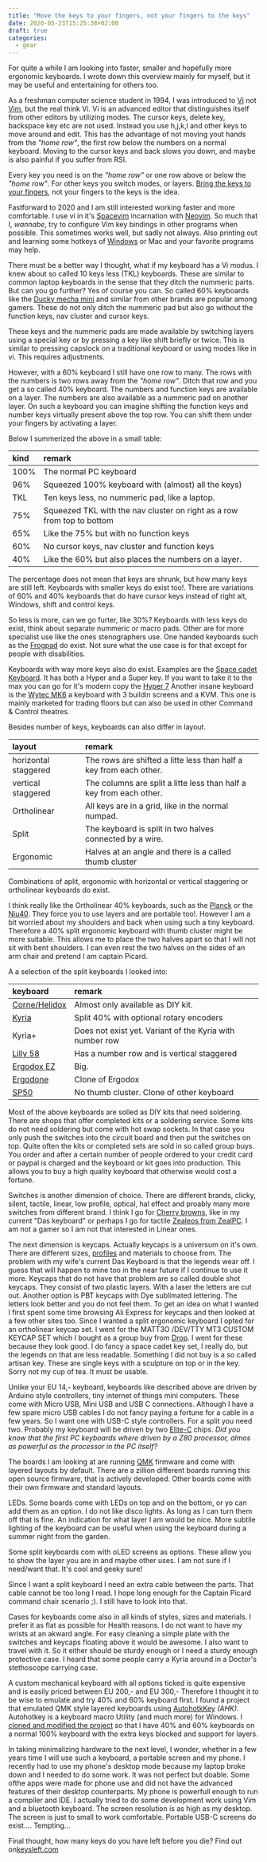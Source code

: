 ```yaml
---
title: "Move the keys to your fingers, not your fingers to the keys"
date: 2020-05-23T15:25:38+02:00
draft: true
categories:
  - gear
---
```


For quite a while I am looking into faster, smaller and hopefully more ergonomic keyboards.
I wrote down this overview mainly for myself, but it may be useful and entertaining for others too.
 <!--more-->

 As a freshman computer science student in 1994, I was introduced to [Vi](https://en.wikipedia.org/wiki/Vi) not [Vim](https://vim.org), but the real think Vi. Vi is an advanced editor that distinguishes itself from other editors by utilizing modes. The cursor keys, delete key, backspace key etc are not used. Instead you use h,j,k,l and other keys to move around and edit. This has the advantage of not moving yout hands from the _"home row"_, the first row below the numbers on a normal keyboard. Moving to the cursor keys and back slows you down, and maybe is also painful if you suffer from RSI.
 
  Every key you need is on the _"home row"_ or one row above or below the _"home row"_. For other keys you switch modes, or layers. [Bring the keys to your fingers](https://www.youtube.com/watch?v=AKGXZ1ReU54), not your fingers to the keys is the idea.

  Fastforward to 2020 and I am still interested working faster and more comfortable. I use vi in it's [Spacevim](https://spacevim.org/) incarnation with [Neovim](https://neovim.io/). So much that I, _wannabe_, try to configure Vim key bindings in other programs when possible. This sometimes works well, but sadly not always. Also printing out and learning some hotkeys of [Windows](https://www.hanselman.com/blog/CollectingWindows10AnniversaryEditionKeyboardShortcuts.aspx) or Mac and your favorite programs may help.

  There must be a better way I thought, what if my keyboard has a Vi modus. I knew about so called 10 keys less (TKL) keyboards. These are similar to common laptop keyboards in the sense that they ditch the nummeric parts. But can you go further? Yes of course you can. 
  So called 60% keyboards like the [Ducky mecha mini](https://www.duckychannel.com.tw/en/Ducky-Mecha-Mini) and similar from other brands are popular among gamers. These do not only ditch the nummeric pad but also go without the function keys,  nav cluster and cursor keys. 
  
  These keys and the nummeric pads are made available by switching layers using a special key or by pressing a key like shift briefly or twice. This is similar to pressing capslock on a traditional keyboard or using modes like in vi. This requires adjustments.

  However, with a 60% keyboard I still have one row to many. The rows with the numbers is two rows away from the _"home row"_. Ditch that row and you get a so called 40% keyboard. The numbers and function keys are available on a layer. The numbers are also available as a nummeric pad on another layer. On such a keyboard you can imagine shifting the function keys and number keys virtually present above the top row. You can shift them under your fingers by activating a layer.

  Below I summerized the above in a small table:

  | kind | remark                                                                 |
  | :--- | :--------------------------------------------------------------------- |
  | 100% | The normal PC keyboard                                                 |
  | 96%  | Squeezed 100% keyboard with (almost) all the keys)                     |
  | TKL  | Ten keys less, no nummeric pad, like a laptop.                         |
  | 75%  | Squeezed TKL with the nav cluster on right as a row from top to bottom |
  | 65%  | Like the 75% but with no function keys                                 |
  | 60%  | No cursor keys, nav cluster and function keys                          |
  | 40%  | Like the 60% but also places the numbers on a layer.                   |
  
  The percentage does not mean that keys are shrunk, but how many keys are still left. Keyboards with smaller keys do exist too!.  There are variations of 60% and 40% keyboards that do have cursor keys instead of right alt, Windows, shift and control keys.

  So less is more, can we go furter, like 30%? Keyboards with less keys do exist, think about separate nummeric or macro pads. Other are for more specialist use like the ones stenographers use. One handed keyboards such as the [Frogpad](https://en.wikipedia.org/wiki/FrogPad) do exist. Not sure what the use case is for that except for people with disabilities.
  
   Keyboards with way more keys also do exist. Examples are the [Space cadet Keyboard](https://en.wikipedia.org/wiki/Space-cadet_keyboard). It has both a Hyper and a Super key. If you want to take it to the max you can go for it's modern copy the [Hyper 7](http://xahlee.info/kbd/hyper_7_keyboard.html) Another insane keyboard is the [Wytec MK6](https://www.youtube.com/watch?v=1FHkQpYBygE) a keyboard with 3 buildin screens and a KVM. This one is mainly marketed for trading floors but can also be used in other Command & Control theatres.

  Besides number of keys, keyboards can also  differ in layout.

  | layout               | remark                                                               |
  | :------------------- | :------------------------------------------------------------------- |
  | horizontal staggered | The rows are shifted a litte less than half a key from each other.   |
  | vertical staggered   | The columns are split  a litte less than half a key from each other. |
  | Ortholinear          | All keys are in a grid, like in the normal numpad.                   |
  | Split                | The keyboard is split in two halves connected by a wire.             |
  | Ergonomic            | Halves at an angle and there is a called thumb cluster               |

  Combinations of aplit, ergonomic with horizontal or vertical staggering or ortholinear keyboards do exist.

  I think really like the Ortholinear 40% keyboards, such as the [Planck](https://ergodox-ez.com/pages/planck) or the [Niu40](https://kbdfans.com/products/fully-assembled-niu40-mechanical-keyboard). They force you to use layers and are portable too!. However I am a bit worried about my shoulders and back when using such a tiny keyboard. Therefore a 40% split ergonomic keyboard with thumb cluster might be more suitable. This allows me to place the two halves apart so that I will not sit with bent shoulders. I can even rest the two halves on the sides of an arm chair and pretend I am captain Picard. 

A a selection of the split keyboards I looked into:

  |keyboard| remark|
  |:---|:---|
  |[Corne/Helidox](https://keyhive.xyz/shop/hotswap-corne-helidox)|Almost only available as DIY kit.|
  |[Kyria](https://blog.splitkb.com/blog/introducing-the-kyria)|Split 40% with optional rotary encoders|
  |Kyria+| Does not exist yet. Variant of the Kyria with number row|
  |[Lilly 58](https://keyhive.xyz/shop/lily58) | Has a number row and is vertical staggered| 
  |[Ergodox EZ](https://ergodox-ez.com/)|Big.|
  |[Ergodone](https://kprepublic.com/collections/ergodone-1)|Clone of Ergodox|
  |[SP50](https://www.aliexpress.com/item/32908755235.html)| No thumb cluster. Clone of other keyboard|   

Most of the above keyboards are solled as DIY kits that need soldering. There are shops that offer completed kits or a soldering service. Some kits do not need soldering but come with hot swap sockets. In that case you only push the switches into the circuit board and then put the switches on top. Quite often the kits or completed sets are sold in so called group buys. You order and after a certain number of people ordered to your credit card or paypal is charged and the keyboard or kit goes into production. This allows you to buy a high quality keyboard that otherwise would cost a fortune.

Switches is another dimension of choice. There are different brands, clicky, silent, tactile, linear, low profile, optical, hal effect and proably many more switches from different brand. I think I go for [Cherry browns](https://www.cherrymx.de/en/mx-original/mx-brown.html), like in my current "Das keyboard" or perhaps I go for tactile [Zealeos from ZealPC](https://zealpc.net/). I am not a gamer so I am not that interested in Linear ones. 

The next dimension is keycaps. Actually keycaps is a universum on it's own. 
There are different sizes, [profiles](https://thekeeblog.com/overview-of-different-keycap-profiles/) and materials to choose from. The problem with my wife's current Das Keyboard is that the legends wear off.
I guess that will happen to mine too in the near future if I continue to use it more. Keycaps that do not have that problem are so called double shot keycaps. They consist of two plastic layers. With a laser the letters are cut out. Another option is PBT keycaps with Dye sublimated lettering. The letters look better and you do not feel them. To get an idea on what I wanted I first spent some time browsing Ali Express for keycaps and then looked at a few other sites too. Since I wanted a split ergonomic keyboard I opted for an ortholinear keycap set. I went for the  MATT3O /DEV/TTY MT3 CUSTOM KEYCAP SET which I bought as a group buy from [Drop](https://drop.com). I went for these because they look good. I do fancy a space cadet key set, I really do, but the legends on that are less readable. Something I did not buy is a so called artisan key. These are single keys with a sculpture on top or in the key. Sorry not my cup of tea. It must be usable.

Unlike your EU 14,- keyboard, keyboards like described above are driven by Arduino style controllers, tiny internet of things mini computers. These come with Micro USB, Mini USB and USB C connections. Although I have a few spare micro USB cables I do not fancy paying a fortune for a cable in a few years. So I want one with USB-C style controllers. For a split you need two. Probably my keyboard will be driven by two [Elite-C](https://keeb.io/products/elite-c-usb-c-pro-micro-replacement-arduino-compatible-atmega32u4) chips. _Did you know that the first PC keyboards where driven by a Z80 processor, almos as powerful as the processor in the PC itself?_ 

The boards I am looking at are running [QMK](https://qmk.fm/) firmware and come with layered layouts by default.
There are a zillion different boards running this open source firmware, that is actively developed. Other boards come with their own firmware and standard layouts.

LEDs. Some boards come with LEDs on top and on the bottom, or yo can add them as an option. I do not like disco lights. As long as I can turn them off that is fine. An indication for what layer I am would be nice. More subtile lighting of the keyboard can be useful when using the keyboard during a summer night from the garden.

Some split keyboards com with oLED screens as options. These allow you to show the layer you are in and maybe other uses. I am not sure if I need/want that. It's cool and geeky sure!

Since I want a split keyboard I need an extra cable between the parts. That cable cannot be too long I read. I hope long enough for the Captain Picard command chair scenario ;). I still have to look into that.

Cases for keyboards come also in all kinds of styles, sizes and materials. I prefer it as flat as possible for Health reasons. I do not want to have my wrists at an akward angle. For easy cleaning a simple plate with the switches and keycaps floating above it would be awesome. I also want to travel with it. So it either should be sturdy enough or I need a sturdy enough protective case. I heard that some people carry a Kyria around in a Doctor's stethoscope carrying case. 

A custom mechanical keyboard with all options ticked is quite expensive and is easily priced between EU 200,- and EU 300,- Therefore I thought it to be  wise to emulate and try 40% and 60% keyboard first. I found a project that emulated QMK style layered keyboards using [AutohotkKey](https://www.autohotkey.com/) _(AHK)_. Autohotkey is a keyboard macro Utility (and much more) for Windows. I [cloned and modified the project](https://github.com/nicenemo/AutoHotkey) so that I have 40% and 60% keyboards on a normal 100% keyboard with the extra keys blocked and support for layers.

In taking minimalizing hardware to the next level, I wonder, whether in a few years time I will use such a keyboard, a portable screen and my phone. I recently had to use my phone's desktop mode because my laptop broke down and I needed to do some work. It was not perfect but doable. Some ofthe apps were made for phone use and did not have the advanced features of their desktop counterparts. My phone is powerfull enough to run a compiler and IDE. I actually tried to do some development work using Vim and a bluetooth keyboard. The screen resolution is as high as my desktop. The screen is just to small to work comfortable. Portable USB-C screens do exist.... Tempting...

Final thought, how many keys do you have left before you die? Find out on[keysleft.com](https://keysleft.com/)
